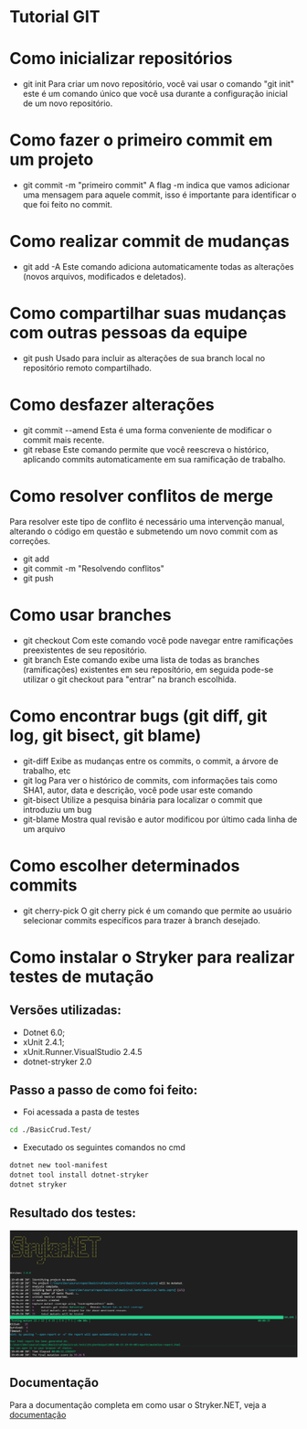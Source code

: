 <!-- Equipe: Eduardo Augusto Ferreira, João Vitor Tomio -->

# Tutorial GIT

# Como inicializar repositórios
- git init
Para criar um novo repositório, você vai usar o comando "git init" este é um comando único que você usa durante a configuração inicial de um novo repositório.

# Como fazer o primeiro commit em um projeto
- git commit -m "primeiro commit" 
A flag -m indica que vamos adicionar uma mensagem para aquele commit, isso é importante para identificar o que foi feito no commit.

# Como realizar commit de mudanças
- git add -A 
Este comando adiciona automaticamente todas as alterações (novos arquivos, modificados e deletados).

# Como compartilhar suas mudanças com outras pessoas da equipe
- git push
Usado para incluir as alterações de sua branch local no repositório remoto compartilhado.

# Como desfazer alterações
- git commit --amend
Esta é uma forma conveniente de modificar o commit mais recente.
- git rebase
Este comando permite que você reescreva o histórico, aplicando commits automaticamente em sua ramificação de trabalho.

# Como resolver conflitos de merge
Para resolver este tipo de conflito é necessário uma intervenção manual, alterando o código em questão e submetendo um novo commit com as correções.
- git add
- git commit -m "Resolvendo conflitos"
- git push

# Como usar branches
- git checkout
Com este comando você pode navegar entre ramificações preexistentes de seu repositório.
- git branch 
Este comando exibe uma lista de todas as branches (ramificações) existentes em seu reposítório, em seguida pode-se utilizar o git checkout para "entrar" na branch escolhida.

# Como encontrar bugs (git diff, git log, git bisect, git blame)
- git-diff
Exibe as mudanças entre os commits, o commit, a árvore de trabalho, etc
- git log
Para ver o histórico de commits, com informações tais como SHA1, autor, data e descrição, você pode usar este comando
- git-bisect
Utilize a pesquisa binária para localizar o commit que introduziu um bug
- git-blame
Mostra qual revisão e autor modificou por último cada linha de um arquivo

# Como escolher determinados commits
- git cherry-pick
O git cherry pick é um comando que permite ao usuário selecionar commits específicos para trazer à branch desejado.

# Como instalar o Stryker para realizar testes de mutação

## Versões utilizadas:
- Dotnet 6.0;
- xUnit 2.4.1;
- xUnit.Runner.VisualStudio 2.4.5
- dotnet-stryker 2.0

## Passo a passo de como foi feito:
- Foi acessada a pasta de testes
```sh
cd ./BasicCrud.Test/
```
- Executado os seguintes comandos no cmd
```sh
dotnet new tool-manifest
dotnet tool install dotnet-stryker
dotnet stryker
```

## Resultado dos testes:
![Resultado dos testes de mutação](./result.png "Resultado dos testes de mutação")

## Documentação
Para a documentação completa em como usar o Stryker.NET, veja a [documentação](https://stryker-mutator.io/docs/stryker-net/Configuration)

